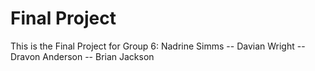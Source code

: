 # Final Project

This is the Final Project for Group 6:
    Nadrine Simms --
    Davian Wright --
    Dravon Anderson --
    Brian Jackson